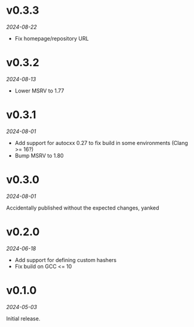 # v0.3.3

*2024-08-22*

* Fix homepage/repository URL

# v0.3.2

*2024-08-13*

* Lower MSRV to 1.77

# v0.3.1

*2024-08-01*

* Add support for autocxx 0.27 to fix build in some environments (Clang >= 16?)
* Bump MSRV to 1.80

# v0.3.0

*2024-08-01*

Accidentally published without the expected changes, yanked

# v0.2.0

*2024-06-18*

* Add support for defining custom hashers
* Fix build on GCC <= 10

# v0.1.0

*2024-05-03*

Initial release.

